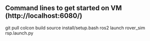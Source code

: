 ## Command lines to get started on VM (http://localhost:6080/)
git pull
colcon build
source install/setup.bash
ros2 launch rover_sim rsp.launch.py
